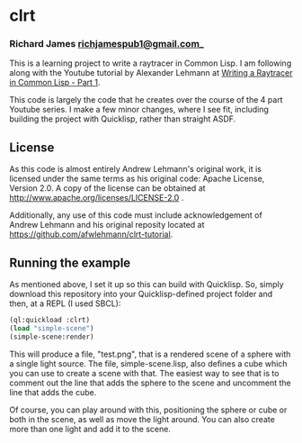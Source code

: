 # clrt
### Richard James <richjamespub1@gmail.com>_

This is a learning project to write a raytracer in Common Lisp.  I am following along with the Youtube tutorial by Alexander Lehmann at [Writing a Raytracer in Common Lisp - Part 1](https://www.youtube.com/watch?v=N1oMRw04W3E).

This code is largely the code that he creates over the course of the 4 part Youtube series.  I make a few minor changes, where I see fit, including building the project with Quicklisp, rather than straight ASDF.

## License
As this code is almost entirely Andrew Lehmann's original work, it is licensed under the same terms as his original code: Apache License, Version 2.0.  A copy of the license can be obtained at http://www.apache.org/licenses/LICENSE-2.0 .

Additionally, any use of this code must include acknowledgement of Andrew Lehmann and his original reposity located at https://github.com/afwlehmann/clrt-tutorial.

## Running the example

As mentioned above, I set it up so this can build with Quicklisp.  So, simply download this repository into your Quicklisp-defined project folder and then, at a REPL (I used SBCL):

```lisp
(ql:quickload :clrt)
(load "simple-scene")
(simple-scene:render)
```
This will produce a file, "test.png", that is a rendered scene of a sphere with a single light source. The
file, simple-scene.lisp, also defines a cube which you can use to create a scene with that.  The easiest way to see that is to comment out the line that adds the sphere to the scene and uncomment the line that adds the cube.

Of course, you can play around with this, positioning the sphere or cube or both in the scene, as well as move the light around.  You can also create more than one light and add it to the scene.

